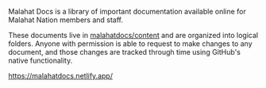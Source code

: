 Malahat Docs is a library of important documentation available online for Malahat Nation members and staff. 

These documents live in <a href="https://github.com/Hyperei/malahatdocs/tree/main/content">malahatdocs/content</a> and are organized into logical folders. Anyone with permission is able to request to make changes to any document, and those changes are tracked through time using GitHub's native functionality.

https://malahatdocs.netlify.app/
